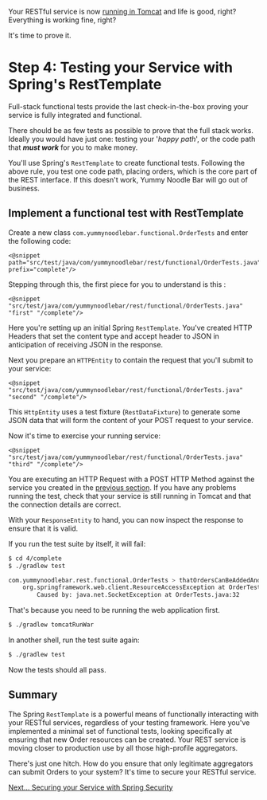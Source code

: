 Your RESTful service is now [running in Tomcat](../3/) and life is good, right? Everything is working fine, right? 

It's time to prove it.

# Step 4: Testing your Service with Spring's RestTemplate

Full-stack functional tests provide the last check-in-the-box proving your service is fully integrated and functional.

There should be as few tests as possible to prove that the full stack works.  Ideally you would have just one: testing your '*happy path*', or the code path that ***must work*** for you to make money.

You'll use Spring's `RestTemplate` to create functional tests. Following the above rule, you test one code path, placing orders, which is the core part of the REST interface. If this doesn't work, Yummy Noodle Bar will go out of business. 

## Implement a functional test with RestTemplate

Create a new class `com.yummynoodlebar.functional.OrderTests` and enter the following code:

    <@snippet path="src/test/java/com/yummynoodlebar/rest/functional/OrderTests.java" prefix="complete"/>

Stepping through this, the first piece for you to understand is this :

    <@snippet "src/test/java/com/yummynoodlebar/rest/functional/OrderTests.java" "first" "/complete"/>

Here you're setting up an initial Spring `RestTemplate`. You've created HTTP Headers that set the content type and accept header to JSON in anticipation of receiving JSON in the response.

Next you prepare an `HTTPEntity` to contain the request that you'll submit to your service:

    <@snippet "src/test/java/com/yummynoodlebar/rest/functional/OrderTests.java" "second" "/complete"/>

This `HttpEntity` uses a test fixture (`RestDataFixture`) to generate some JSON data that will form the content of your POST request to your service.

Now it's time to exercise your running service:

    <@snippet "src/test/java/com/yummynoodlebar/rest/functional/OrderTests.java" "third" "/complete"/>

You are executing an HTTP Request with a POST HTTP Method against the service you created in the [previous section](../3/). If you have any problems running the test, check that your service is still running in Tomcat and that the connection details are correct.

With your `ResponseEntity` to hand, you can now inspect the response to ensure that it is valid.

If you run the test suite by itself, it will fail:

```sh
$ cd 4/complete
$ ./gradlew test

com.yummynoodlebar.rest.functional.OrderTests > thatOrdersCanBeAddedAndQueried FAILED
    org.springframework.web.client.ResourceAccessException at OrderTests.java:32
        Caused by: java.net.SocketException at OrderTests.java:32
```

That's because you need to be running the web application first.

```sh
$ ./gradlew tomcatRunWar
```

In another shell, run the test suite again:

```sh
$ ./gradlew test
```

Now the tests should all pass.


## Summary

The Spring `RestTemplate` is a powerful means of functionally interacting with your RESTful services, regardless of your testing framework. Here you've implemented a minimal set of functional tests, looking specifically at ensuring that new Order resources can be created. Your REST service is moving closer to production use by all those high-profile aggregators.

There's just one hitch. How do you ensure that only legitimate aggregators can submit Orders to your system? It's time to secure your RESTful service.

[Next… Securing your Service with Spring Security](../5/)
